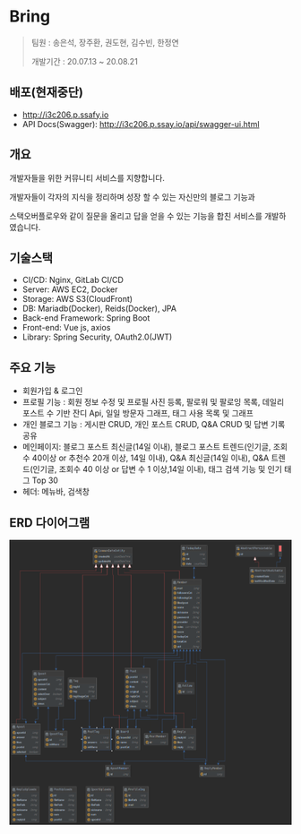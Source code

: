 # Bring
> 팀원 : 송은석, 장주환, 권도현, 김수빈, 한정연
>
> 개발기간 : 20.07.13 ~ 20.08.21



## 배포(현재중단)

- http://i3c206.p.ssafy.io
- API Docs(Swagger): http://i3c206.p.ssay.io/api/swagger-ui.html



## 개요

개발자들을 위한 커뮤니티 서비스를 지향합니다.

개발자들이 각자의 지식을 정리하며 성장 할 수 있는 자신만의 블로그 기능과

스택오버플로우와 같이 질문을 올리고 답을 얻을 수 있는 기능을 합친 서비스를 개발하였습니다.



##  기술스택

- CI/CD: Nginx, GitLab CI/CD
- Server: AWS EC2, Docker
- Storage: AWS S3(CloudFront)
- DB: Mariadb(Docker), Reids(Docker), JPA
- Back-end Framework: Spring Boot
- Front-end: Vue js, axios
- Library: Spring Security, OAuth2.0(JWT)



## 주요 기능

- 회원가입 & 로그인
- 프로필 기능 : 회원 정보 수정 및 프로필 사진 등록, 팔로워 및 팔로잉 목록, 데일리 포스트 수 기반 잔디 Api, 일일 방문자 그래프, 태그 사용 목록 및 그래프
- 개인 블로그 기능 : 게시판 CRUD, 개인 포스트 CRUD, Q&A CRUD 및 답변 기록 공유
- 메인페이지: 블로그 포스트 최신글(14일 이내), 블로그 포스트 트렌드(인기글, 조회수 40이상 or 추천수 20개 이상, 14일 이내), Q&A 최신글(14일 이내), Q&A 트렌드(인기글, 조회수 40 이상 or 답변 수 1 이상,14일 이내), 태그 검색 기능 및 인기 태그 Top 30
- 헤더: 메뉴바, 검색창



##  ERD 다이어그램

![ERD_Diagram](README.assets/ERD_Diagram.PNG)